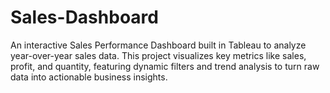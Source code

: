 # Sales-Dashboard
An interactive Sales Performance Dashboard built in Tableau to analyze year-over-year sales data. This project visualizes key metrics like sales, profit, and quantity, featuring dynamic filters and trend analysis to turn raw data into actionable business insights.
